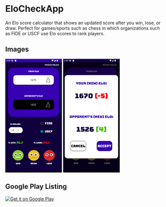 # EloCheckApp
An Elo score calculator that shows an updated score after you win, lose, or draw. Perfect for games/sports such as chess in which organizations such as FIDE or USCF use Elo scores to rank players.

## Images
<p>
  <img src="https://github.com/seton-develops/EloCheckApp/blob/master/EloCheck%20phone2.png" width="180" height="360" />
  <img src= "https://github.com/seton-develops/EloCheckApp/blob/master/EloCheck%20phone3.png" width="180" height="360" />
</p>


## Google Play Listing
<a href='https://play.google.com/store/apps/details?id=com.seton_develops.elocalculator&pcampaignid=pcampaignidMKT-Other-global-all-co-prtnr-py-PartBadge-Mar2515-1'><img alt='Get it on Google Play' src='https://play.google.com/intl/en_us/badges/static/images/badges/en_badge_web_generic.png'/></a>
